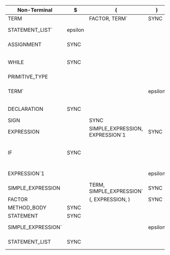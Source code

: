 | Non-Terminal | $ | ( | ) | ; | addop | float | id | if | int | mulop | num | relop | while | } |
|--------------|----------|----------|----------|----------|----------|----------|----------|----------|----------|----------|----------|----------|----------|----------|
| TERM |   | FACTOR, TERM` | SYNC | SYNC | SYNC |   | FACTOR, TERM` |   |   |   | FACTOR, TERM` | SYNC |   |   |
| STATEMENT_LIST` | epsilon |   |   |   |   | STATEMENT, STATEMENT_LIST` | STATEMENT, STATEMENT_LIST` | STATEMENT, STATEMENT_LIST` | STATEMENT, STATEMENT_LIST` |   |   |   | STATEMENT, STATEMENT_LIST` |   |
| ASSIGNMENT | SYNC |   |   |   |   | SYNC | id, assign, EXPRESSION, ; | SYNC | SYNC |   |   |   | SYNC | SYNC |
| WHILE | SYNC |   |   |   |   | SYNC | SYNC | SYNC | SYNC |   |   |   | while, (, EXPRESSION, ), {, STATEMENT, } | SYNC |
| PRIMITIVE_TYPE |   |   |   |   |   | float | SYNC |   | int |   |   |   |   |   |
| TERM` |   |   | epsilon | epsilon | epsilon |   |   |   |   | mulop, FACTOR, TERM` |   | epsilon |   |   |
| DECLARATION | SYNC |   |   |   |   | PRIMITIVE_TYPE, id, ; | SYNC | SYNC | PRIMITIVE_TYPE, id, ; |   |   |   | SYNC | SYNC |
| SIGN |   | SYNC |   |   | addop |   | SYNC |   |   |   | SYNC |   |   |   |
| EXPRESSION |   | SIMPLE_EXPRESSION, EXPRESSION`1 | SYNC | SYNC | SIMPLE_EXPRESSION, EXPRESSION`1 |   | SIMPLE_EXPRESSION, EXPRESSION`1 |   |   |   | SIMPLE_EXPRESSION, EXPRESSION`1 |   |   |   |
| IF | SYNC |   |   |   |   | SYNC | SYNC | if, (, EXPRESSION, ), {, STATEMENT, }, else, {, STATEMENT, } | SYNC |   |   |   | SYNC | SYNC |
| EXPRESSION`1 |   |   | epsilon | epsilon |   |   |   |   |   |   |   | relop, SIMPLE_EXPRESSION |   |   |
| SIMPLE_EXPRESSION |   | TERM, SIMPLE_EXPRESSION` | SYNC | SYNC | SIGN, TERM, SIMPLE_EXPRESSION` |   | TERM, SIMPLE_EXPRESSION` |   |   |   | TERM, SIMPLE_EXPRESSION` | SYNC |   |   |
| FACTOR |   | (, EXPRESSION, ) | SYNC | SYNC | SYNC |   | id |   |   | SYNC | num | SYNC |   |   |
| METHOD_BODY | SYNC |   |   |   |   | STATEMENT_LIST | STATEMENT_LIST | STATEMENT_LIST | STATEMENT_LIST |   |   |   | STATEMENT_LIST |   |
| STATEMENT | SYNC |   |   |   |   | DECLARATION | ASSIGNMENT | IF | DECLARATION |   |   |   | WHILE | SYNC |
| SIMPLE_EXPRESSION` |   |   | epsilon | epsilon | addop, TERM, SIMPLE_EXPRESSION` |   |   |   |   |   |   | epsilon |   |   |
| STATEMENT_LIST | SYNC |   |   |   |   | STATEMENT, STATEMENT_LIST` | STATEMENT, STATEMENT_LIST` | STATEMENT, STATEMENT_LIST` | STATEMENT, STATEMENT_LIST` |   |   |   | STATEMENT, STATEMENT_LIST` |   |
